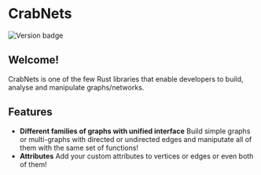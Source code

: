 # CrabNets

![Version badge](https://img.shields.io/badge/version-0.1.0_pre--release-blue?style=for-the-badge)

## Welcome!
CrabNets is one of the few Rust libraries that enable developers to  build,  analyse
and manipulate graphs/networks.

## Features
* **Different families of graphs with unified interface**  Build  simple  graphs  or
multi-graphs with directed or undirected edges and maniputate all of them  with  the
same set of functions!
* **Attributes** Add your custom attributes to vertices or edges  or  even  both  of
them!
